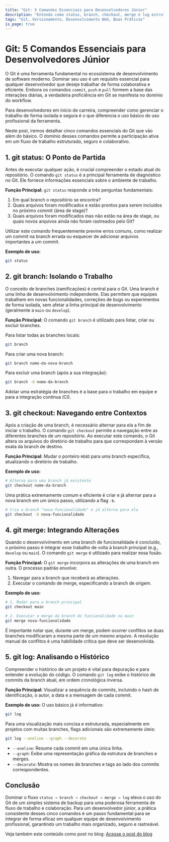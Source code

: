 ```yaml
---
title: "Git: 5 Comandos Essenciais para Desenvolvedores Júnior"
description: "Entenda como status, branch, checkout, merge e log estruturam um workflow seguro e colaborativo no Git, indo além do básico."
tags: "Git, Versionamento, Desenvolvimento Web, Boas Práticas"
is_page: true
---
```


# Git: 5 Comandos Essenciais para Desenvolvedores Júnior

O Git é uma ferramenta fundamental no ecossistema de desenvolvimento de software moderno. Dominar seu uso é um requisito essencial para qualquer desenvolvedor que deseje trabalhar de forma colaborativa e eficiente. Embora os comandos `commit`, `push` e `pull` formem a base das interações diárias, a verdadeira proficiência em Git se manifesta no domínio do workflow.

Para desenvolvedores em início de carreira, compreender como gerenciar o trabalho de forma isolada e segura é o que diferencia o uso básico do uso profissional da ferramenta.

Neste post, iremos detalhar cinco comandos essenciais do Git que vão além do básico. O domínio desses comandos permite a participação ativa em um fluxo de trabalho estruturado, seguro e colaborativo.

## 1. git status: O Ponto de Partida
Antes de executar qualquer ação, é crucial compreender o estado atual do repositório. O comando `git status` é a principal ferramenta de diagnóstico no Git. Ele fornece informações essenciais sobre o ambiente de trabalho.

**Função Principal:**
`git status` responde a três perguntas fundamentais:

1. Em qual branch o repositório se encontra?
2. Quais arquivos foram modificados e estão prontos para serem incluídos no próximo commit (área de stage)?
3. Quais arquivos foram modificados mas não estão na área de stage, ou quais novos arquivos ainda não foram rastreados pelo Git?

Utilizar este comando frequentemente previne erros comuns, como realizar um commit na branch errada ou esquecer de adicionar arquivos importantes a um commit.

**Exemplo de uso:**

```bash
git status
```

## 2. git branch: Isolando o Trabalho
O conceito de branches (ramificações) é central para o Git. Uma branch é uma linha de desenvolvimento independente. Elas permitem que equipes trabalhem em novas funcionalidades, correções de bugs ou experimentos de forma isolada, sem afetar a linha principal de desenvolvimento (geralmente a `main` ou `develop`).

**Função Principal:**
O comando `git branch` é utilizado para listar, criar ou excluir branches.

Para listar todas as branches locais:

```bash
git branch
```

Para criar uma nova branch:

```bash
git branch nome-da-nova-branch
```

Para excluir uma branch (após a sua integração):

```bash
git branch -d nome-da-branch
```

Adotar uma estratégia de branches é a base para o trabalho em equipe e para a integração contínua (CI).

## 3. git checkout: Navegando entre Contextos
Após a criação de uma branch, é necessário alternar para ela a fim de iniciar o trabalho. O comando `git checkout` permite a navegação entre as diferentes branches de um repositório. Ao executar este comando, o Git altera os arquivos do diretório de trabalho para que correspondam à versão exata da branch de destino.

**Função Principal:**
Mudar o ponteiro `HEAD` para uma branch específica, atualizando o diretório de trabalho.

**Exemplo de uso:**

```bash
# Alterna para uma branch já existente
git checkout nome-da-branch
```

Uma prática extremamente comum e eficiente é criar e já alternar para a nova branch em um único passo, utilizando a flag `-b`.

```bash
# Cria a branch "nova-funcionalidade" e já alterna para ela
git checkout -b nova-funcionalidade
```

## 4. git merge: Integrando Alterações
Quando o desenvolvimento em uma branch de funcionalidade é concluído, o próximo passo é integrar esse trabalho de volta à branch principal (e.g., `develop` ou `main`). O comando `git merge` é utilizado para realizar essa fusão.

**Função Principal:**
O `git merge` incorpora as alterações de uma branch em outra. O processo padrão envolve:

1. Navegar para a branch que receberá as alterações.
2. Executar o comando de merge, especificando a branch de origem.

**Exemplo de uso:**

```bash
# 1. Mudar para a branch principal
git checkout main

# 2. Executar o merge da branch de funcionalidade na main
git merge nova-funcionalidade
```

É importante notar que, durante um merge, podem ocorrer conflitos se duas branches modificaram a mesma parte de um mesmo arquivo. A resolução manual de conflitos é uma habilidade crítica que deve ser desenvolvida.

## 5. git log: Analisando o Histórico
Compreender o histórico de um projeto é vital para depuração e para entender a evolução do código. O comando `git log` exibe o histórico de commits da branch atual, em ordem cronológica inversa.

**Função Principal:**
Visualizar a sequência de commits, incluindo o hash de identificação, o autor, a data e a mensagem de cada commit.

**Exemplo de uso:**
O uso básico já é informativo:

```bash
git log
```

Para uma visualização mais concisa e estruturada, especialmente em projetos com muitas branches, flags adicionais são extremamente úteis:

```bash
git log --oneline --graph --decorate
```

- `--oneline`: Resume cada commit em uma única linha.
- `--graph`: Exibe uma representação gráfica da estrutura de branches e merges.
- `--decorate`: Mostra os nomes de branches e tags ao lado dos commits correspondentes.

## Conclusão
Dominar o fluxo `status → branch → checkout → merge → log` eleva o uso do Git de um simples sistema de backup para uma poderosa ferramenta de fluxo de trabalho e colaboração. Para um desenvolvedor júnior, a prática consistente desses cinco comandos é um passo fundamental para se integrar de forma eficaz em qualquer equipe de desenvolvimento profissional, garantindo um trabalho mais organizado, seguro e rastreável.

Veja também este conteúdo como post no blog: [Acesse o post do blog](2025-09-09-Comandos-Git.html)
